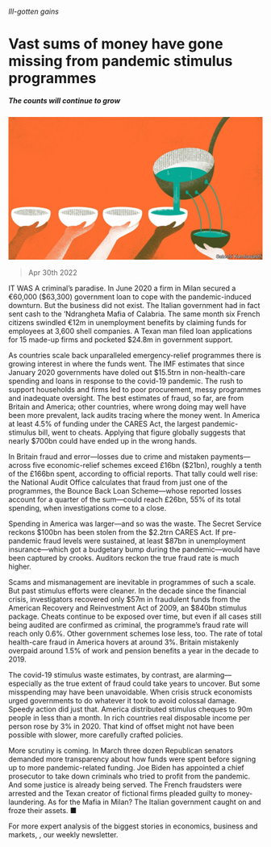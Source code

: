 ###### Ill-gotten gains

# Vast sums of money have gone missing from pandemic stimulus programmes 

##### The counts will continue to grow 

![image](images/20220430_FND001_0.jpg) 

> Apr 30th 2022 

IT WAS A criminal’s paradise. In June 2020 a firm in Milan secured a €60,000 ($63,300) government loan to cope with the pandemic-induced downturn. But the business did not exist. The Italian government had in fact sent cash to the ’Ndrangheta Mafia of Calabria. The same month six French citizens swindled €12m in unemployment benefits by claiming funds for employees at 3,600 shell companies. A Texan man filed loan applications for 15 made-up firms and pocketed $24.8m in government support.

As countries scale back unparalleled emergency-relief programmes there is growing interest in where the funds went. The IMF estimates that since January 2020 governments have doled out $15.5trn in non-health-care spending and loans in response to the covid-19 pandemic. The rush to support households and firms led to poor procurement, messy programmes and inadequate oversight. The best estimates of fraud, so far, are from Britain and America; other countries, where wrong doing may well have been more prevalent, lack audits tracing where the money went. In America at least 4.5% of funding under the CARES Act, the largest pandemic-stimulus bill, went to cheats. Applying that figure globally suggests that nearly $700bn could have ended up in the wrong hands.


In Britain fraud and error—losses due to crime and mistaken payments—across five economic-relief schemes exceed £16bn ($21bn), roughly a tenth of the £166bn spent, according to official reports. That tally could well rise: the National Audit Office calculates that fraud from just one of the programmes, the Bounce Back Loan Scheme—whose reported losses account for a quarter of the sum—could reach £26bn, 55% of its total spending, when investigations come to a close.

Spending in America was larger—and so was the waste. The Secret Service reckons $100bn has been stolen from the $2.2trn CARES Act. If pre-pandemic fraud levels were sustained, at least $87bn in unemployment insurance—which got a budgetary bump during the pandemic—would have been captured by crooks. Auditors reckon the true fraud rate is much higher.

Scams and mismanagement are inevitable in programmes of such a scale. But past stimulus efforts were cleaner. In the decade since the financial crisis, investigators recovered only $57m in fraudulent funds from the American Recovery and Reinvestment Act of 2009, an $840bn stimulus package. Cheats continue to be exposed over time, but even if all cases still being audited are confirmed as criminal, the programme’s fraud rate will reach only 0.6%. Other government schemes lose less, too. The rate of total health-care fraud in America hovers at around 3%. Britain mistakenly overpaid around 1.5% of work and pension benefits a year in the decade to 2019.

The covid-19 stimulus waste estimates, by contrast, are alarming—especially as the true extent of fraud could take years to uncover. But some misspending may have been unavoidable. When crisis struck economists urged governments to do whatever it took to avoid colossal damage. Speedy action did just that. America distributed stimulus cheques to 90m people in less than a month. In rich countries real disposable income per person rose by 3% in 2020. That kind of offset might not have been possible with slower, more carefully crafted policies.

More scrutiny is coming. In March three dozen Republican senators demanded more transparency about how funds were spent before signing up to more pandemic-related funding. Joe Biden has appointed a chief prosecutor to take down criminals who tried to profit from the pandemic. And some justice is already being served. The French fraudsters were arrested and the Texan creator of fictional firms pleaded guilty to money-laundering. As for the Mafia in Milan? The Italian government caught on and froze their assets. ■

For more expert analysis of the biggest stories in economics, business and markets, , our weekly newsletter.

